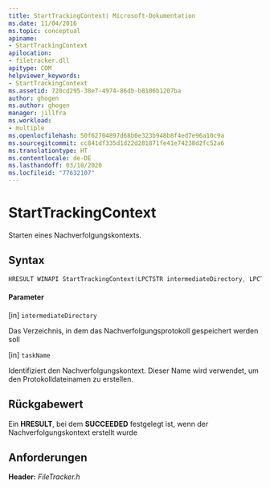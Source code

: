 ```yaml
---
title: StartTrackingContext| Microsoft-Dokumentation
ms.date: 11/04/2016
ms.topic: conceptual
apiname:
- StartTrackingContext
apilocation:
- filetracker.dll
apitype: COM
helpviewer_keywords:
- StartTrackingContext
ms.assetid: 720cd295-38e7-4974-86db-b8106b1207ba
author: ghogen
ms.author: ghogen
manager: jillfra
ms.workload:
- multiple
ms.openlocfilehash: 50f62704897d68b0e323b948b8f4ed7e96a10c9a
ms.sourcegitcommit: cc841df335d1d22d281871fe41e74238d2fc52a6
ms.translationtype: HT
ms.contentlocale: de-DE
ms.lasthandoff: 03/18/2020
ms.locfileid: "77632107"
---
```

# <a name="starttrackingcontext"></a>StartTrackingContext

Starten eines Nachverfolgungskontexts.

## <a name="syntax"></a>Syntax

```cpp
HRESULT WINAPI StartTrackingContext(LPCTSTR intermediateDirectory, LPCTSTR taskName);
```

#### <a name="parameters"></a>Parameter

[in] `intermediateDirectory`

 Das Verzeichnis, in dem das Nachverfolgungsprotokoll gespeichert werden soll

[in] `taskName`

 Identifiziert den Nachverfolgungskontext. Dieser Name wird verwendet, um den Protokolldateinamen zu erstellen.

## <a name="return-value"></a>Rückgabewert

 Ein **HRESULT**, bei dem **SUCCEEDED** festgelegt ist, wenn der Nachverfolgungskontext erstellt wurde

## <a name="requirements"></a>Anforderungen

 **Header:** *FileTracker.h*
